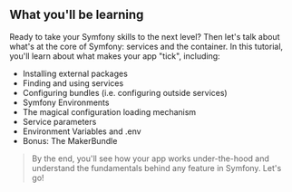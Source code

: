 ## What you'll be learning

Ready to take your Symfony skills to the next level? Then let's talk about what's at the core of Symfony: services and the container. In this tutorial, you'll learn about what makes your app "tick", including:

* Installing external packages
* Finding and using services
* Configuring bundles (i.e. configuring outside services)
* Symfony Environments
* The magical configuration loading mechanism
* Service parameters
* Environment Variables and .env
* Bonus: The MakerBundle

> By the end, you'll see how your app works under-the-hood and understand the fundamentals behind any feature in Symfony. Let's go!